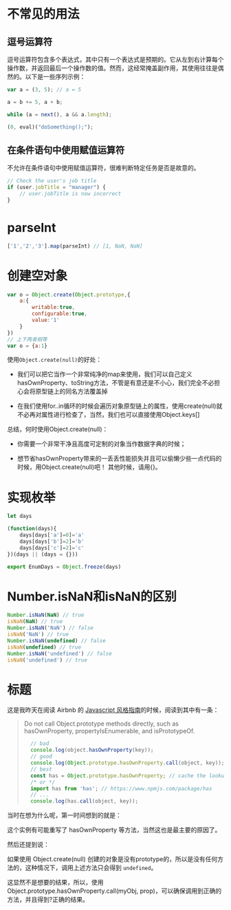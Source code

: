 # 不常见的用法

## 逗号运算符

逗号运算符包含多个表达式，其中只有一个表达式是预期的。它从左到右计算每个操作数，并返回最后一个操作数的值。然而，这经常掩盖副作用，其使用往往是偶然的。以下是一些序列示例：

```javascript
var a = (3, 5); // a = 5

a = b += 5, a + b;

while (a = next(), a && a.length);

(0, eval)("doSomething();");
```



## 在条件语句中使用赋值运算符

不允许在条件语句中使用赋值运算符，很难判断特定任务是否是故意的。

```javascript
// Check the user's job title
if (user.jobTitle = "manager") {
    // user.jobTitle is now incorrect
}
```

# parseInt

```javascript
['1','2','3'].map(parseInt) // [1, NaN, NaN]
```

# 创建空对象

```js
var o = Object.create(Object.prototype,{
    a:{
        writable:true,
        configurable:true,
        value:'1'
    }
})
// 上下两者相等
var o = {a:1}
```

使用`Object.create(null)`的好处：

- 我们可以把它当作一个非常纯净的map来使用，我们可以自己定义hasOwnProperty、toString方法，不管是有意还是不小心，我们完全不必担心会将原型链上的同名方法覆盖掉

- 在我们使用for..in循环的时候会遍历对象原型链上的属性，使用create(null)就不必再对属性进行检查了，当然，我们也可以直接使用Object.keys[]


总结，何时使用Object.create(null)：

- 你需要一个非常干净且高度可定制的对象当作数据字典的时候；

- 想节省hasOwnProperty带来的一丢丢性能损失并且可以偷懒少些一点代码的时候，用Object.create(null)吧！
  其他时候，请用{}。


# 实现枚举

```javascript
let days

(function(days){
    days[days['a']=0]='a'
    days[days['b']=2]='b'
    days[days['c']=2]='c'
})(days || (days = {}))

export EnumDays = Object.freeze(days)
```

# Number.isNaN和isNaN的区别

```javascript
Number.isNaN(NaN) // true
isNaN(NaN) // true
Number.isNaN('NaN') // false
isNaN('NaN') // true
Number.isNaN(undefined) // false
isNaN(undefined) // true
Number.isNaN('undefined') // false
isNaN('undefined') // true
```

# 标题

这是我昨天在阅读 Airbnb 的 [Javascript 风格指南](https://link.juejin.im/?target=https%3A%2F%2Fgithub.com%2Fairbnb%2Fjavascript)的时候，阅读到其中有一条：

> Do not call Object.prototype methods directly, such as hasOwnProperty, propertyIsEnumerable, and isPrototypeOf.
>
> ```javascript
>   // bad
>   console.log(object.hasOwnProperty(key));
>   // good
>   console.log(Object.prototype.hasOwnProperty.call(object, key));
>   // best
>   const has = Object.prototype.hasOwnProperty; // cache the lookup once, in module scope.
>   /* or */
>   import has from 'has'; // https://www.npmjs.com/package/has
>   // ...
>   console.log(has.call(object, key));
> ```

当时在想为什么呢，第一时间想到的就是：

这个实例有可能重写了 hasOwnProperty 等方法，当然这也是最主要的原因了。

然后还提到说：

如果使用 Object.create(null) 创建的对象是没有prototype的，所以是没有任何方法的，这种情况下，调用上述方法只会得到 `undefined`。

这显然不是想要的结果，所以，使用 Object.prototype.hasOwnProperty.call(myObj, prop)，可以确保调用到正确的方法，并且得到?正确的结果。